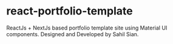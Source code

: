 # react-portfolio-template
ReactJs + NextJs based portfolio template site using Material UI components. Designed and Developed by Sahil Sian.
